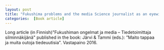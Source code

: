 ```yaml
---
layout: post 
title: "Fukushima problems and the media Science journalist as an eyewitness" 
categories:  [Book article] 
---
```

Long article (in Finnish)"Fukushiman ongelmat ja media – Tiedetoimittaja silminnäkijänä"  published in the book: Järvi & Tammi (eds.): ”Maito tappaa ja muita outoja tiedeuutisia". Vastapaino 2016.
